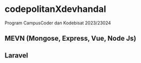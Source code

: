 # codepolitanXdevhandal

Program CampusCoder dan Kodebisat 2023/23024

## MEVN (Mongose, Express, Vue, Node Js)

## Laravel 
